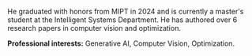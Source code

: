 He graduated with honors from MIPT in 2024 and is currently a master's student at the Intelligent Systems Department. He has authored over 6 research papers in computer vision and optimization.

**Professional interests:** Generative AI, Computer Vision, Optimization.
